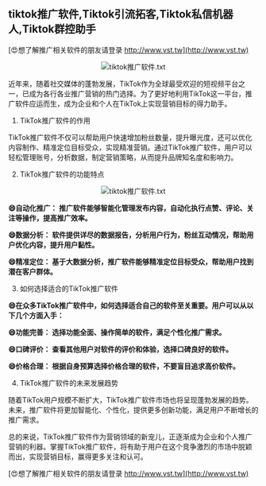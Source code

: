 ## **tiktok推广软件,Tiktok引流拓客,Tiktok私信机器人,Tiktok群控助手**

[😍想了解推广相关软件的朋友请登录 http://www.vst.tw](http://www.vst.tw)

 <center><img src="https://vst.tw/MP4/tuiguang/png/7.png" alt="tiktok推广软件.txt"></center>

近年来，随着社交媒体的蓬勃发展，TikTok作为全球最受欢迎的短视频平台之一，已成为各行各业推广营销的热门选择。为了更好地利用TikTok这一平台，推广软件应运而生，成为企业和个人在TikTok上实现营销目标的得力助手。

1. TikTok推广软件的作用

TikTok推广软件不仅可以帮助用户快速增加粉丝数量，提升曝光度，还可以优化内容制作、精准定位目标受众，实现精准营销。通过TikTok推广软件，用户可以轻松管理账号，分析数据，制定营销策略，从而提升品牌知名度和影响力。

2. TikTok推广软件的功能特点

 <center><img src="https://vst.tw/MP4/tuiguang/png/6.png" alt="tiktok推广软件.txt"></center>

**😄自动化推广： 推广软件能够智能化管理发布内容，自动化执行点赞、评论、关注等操作，提高推广效率。**

**😄数据分析： 软件提供详尽的数据报告，分析用户行为，粉丝互动情况，帮助用户优化内容，提升用户黏性。**

**😄精准定位： 基于大数据分析，推广软件能够精准定位目标受众，帮助用户找到潜在客户群体。**

3. 如何选择适合的TikTok推广软件

**😄在众多TikTok推广软件中，如何选择适合自己的软件至关重要。用户可以从以下几个方面入手：**

**😄功能完善： 选择功能全面、操作简单的软件，满足个性化推广需求。**

**😄口碑评价： 查看其他用户对软件的评价和体验，选择口碑良好的软件。**

**😄价格合理： 根据自身预算选择价格合理的软件，不要盲目追求高价软件。**

4. TikTok推广软件的未来发展趋势

随着TikTok用户规模不断扩大，TikTok推广软件市场也将呈现蓬勃发展的趋势。未来，推广软件将更加智能化、个性化，提供更多创新功能，满足用户不断增长的推广需求。

总的来说，TikTok推广软件作为营销领域的新宠儿，正逐渐成为企业和个人推广营销的利器。掌握TikTok推广软件，将有助于用户在这个竞争激烈的市场中脱颖而出，实现营销目标，赢得更多关注和认可。

[😍想了解推广相关软件的朋友请登录 http://www.vst.tw](http://www.vst.tw)



